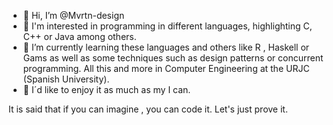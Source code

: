 - 👋 Hi, I’m @Mvrtn-design
- 👀 I'm interested in programming in different languages, highlighting C, C++ or Java among others. 
- 🌱 I’m currently learning these languages and others like R , Haskell or Gams as well as some techniques such as design patterns or concurrent programming. All this and more in Computer Engineering at the URJC (Spanish University).
- 💞️ I´d like to enjoy it as much as my I can.

It is said that if you can imagine , you can code it. Let's just prove it.
